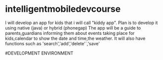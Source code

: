 # intelligentmobiledevcourse
I will develop an app for kids that i will call "kiddy app".
Plan is to develop it using native (java) or hybrid (phonegap)
The app will be a guide to parents,guardians informing them about events taking place for kids,calendar to show the date and time,the weather.
It will also have functions such as 'search','add','delete'`,'save'

#DEVELOPMENT ENVIRONMENT

